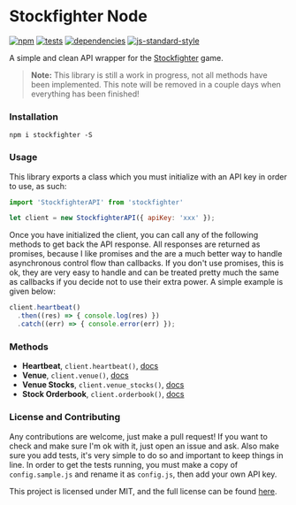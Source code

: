 # Stockfighter Node

[![npm](http://img.shields.io/npm/v/stockfighter.svg?style=flat)](https://badge.fury.io/js/stockfighter) [![tests](http://img.shields.io/travis/jenius/stockfighter-node/master.svg?style=flat)](https://travis-ci.org/jenius/stockfighter-node) [![dependencies](http://img.shields.io/gemnasium/jenius/stockfighter-node.svg?style=flat)](https://gemnasium.com/jenius/stockfighter-node)
[![js-standard-style](https://img.shields.io/badge/code%20style-standard-brightgreen.svg?style=flat)](http://standardjs.com/)

A simple and clean API wrapper for the [Stockfighter](https://www.stockfighter.io/) game.

> **Note:** This library is still a work in progress, not all methods have been implemented. This note will be removed in a couple days when everything has been finished!

### Installation

`npm i stockfighter -S`

### Usage

This library exports a class which you must initialize with an API key in order to use, as such:

```js
import 'StockfighterAPI' from 'stockfighter'

let client = new StockfighterAPI({ apiKey: 'xxx' });
```

Once you have initialized the client, you can call any of the following methods to get back the API response. All responses are returned as promises, because I like promises and the are a much better way to handle asynchronous control flow than callbacks. If you don't use promises, this is ok, they are very easy to handle and can be treated pretty much the same as callbacks if you decide not to use their extra power. A simple example is given below:

```js
client.heartbeat()
  .then((res) => { console.log(res) })
  .catch((err) => { console.error(err) });
```

### Methods

- **Heartbeat**, `client.heartbeat()`, [docs](https://starfighter.readme.io/docs/heartbeat)
- **Venue**, `client.venue()`, [docs](https://starfighter.readme.io/docs/venue-healthcheck)
- **Venue Stocks**, `client.venue_stocks()`, [docs](https://starfighter.readme.io/docs/list-stocks-on-venue)
- **Stock Orderbook**, `client.orderbook()`, [docs](https://starfighter.readme.io/docs/get-orderbook-for-stock)

### License and Contributing

Any contributions are welcome, just make a pull request! If you want to check and make sure I'm ok with it, just open an issue and ask. Also make sure you add tests, it's very simple to do so and important to keep things in line. In order to get the tests running, you must make a copy of `config.sample.js` and rename it as `config.js`, then add your own API key.

This project is licensed under MIT, and the full license can be found [here](LICENSE.md).
